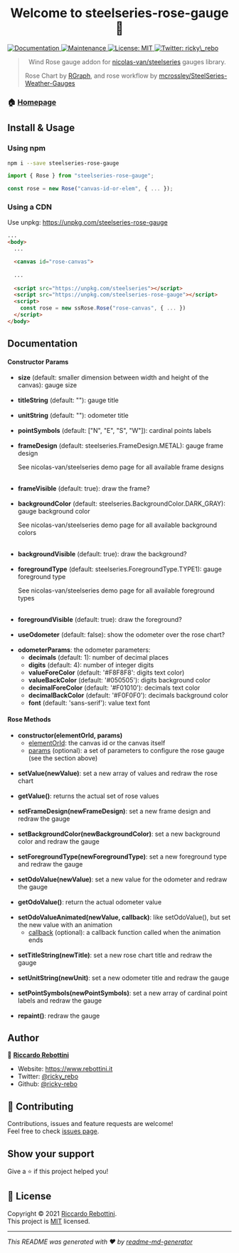 <h1 align="center">Welcome to steelseries-rose-gauge 👋</h1>
<p>
  <a href="https://github.com/ricky-rebo/SteelSeries-Rose-Gauge#readme" target="_blank">
    <img alt="Documentation" src="https://img.shields.io/badge/documentation-yes-brightgreen.svg" />
  </a>
  <a href="https://github.com/ricky-rebo/SteelSeries-Rose-Gauge/graphs/commit-activity" target="_blank">
    <img alt="Maintenance" src="https://img.shields.io/badge/Maintained%3F-yes-green.svg" />
  </a>
  <a href="https://github.com/ricky-rebo/SteelSeries-Rose-Gauge/blob/master/LICENSE" target="_blank">
    <img alt="License: MIT" src="https://img.shields.io/github/license/ricky-rebo/steelseries-rose-gauge" />
  </a>
  <a href="https://twitter.com/ricky\_rebo" target="_blank">
    <img alt="Twitter: ricky\_rebo" src="https://img.shields.io/twitter/follow/ricky_rebo.svg?style=social" />
  </a>
</p>

> &nbsp;
> Wind Rose gauge addon for [nicolas-van/steelseries](https://nicolas-van.github.io/steelseries/) gauges library.
> 
> Rose Chart by [RGraph](https://www.rgraph.net/canvas/rose.html), and rose workflow by [mcrossley/SteelSeries-Weather-Gauges](https://github.com/mcrossley/SteelSeries-Weather-Gauges)
> &nbsp;


### 🏠 [Homepage](https://github.com/ricky-rebo/SteelSeries-Rose-Gauge#readme)

## Install & Usage

### Using npm

```sh
npm i --save steelseries-rose-gauge
```

```ts
import { Rose } from "steelseries-rose-gauge";

const rose = new Rose("canvas-id-or-elem", { ... });
```


### Using a CDN

Use unpkg: https://unpkg.com/steelseries-rose-gauge

```html
...
<body>
  ...

  <canvas id="rose-canvas">
  
  ...
  
  <script src="https://unpkg.com/steelseries"></script>
  <script src="https://unpkg.com/steelseries-rose-gauge"></script>
  <script>
    const rose = new ssRose.Rose("rose-canvas", { ... })
  </script>
</body>
```

## Documentation

#### Constructor Params
<ul>
  <li> <b>size</b> (default: smaller dimension between width and height of the canvas): gauge size</li>
  <br/>
  <li> <b>titleString</b> (default: ""): gauge title </li>
  <br/>
  <li> <b>unitString</b> (default: ""): odometer title</li>
  <br/>
  <li> <b>pointSymbols</b> (default: ["N", "E", "S", "W"]): cardinal points labels </li>
  <br/>
  <li> 
    <b>frameDesign</b> (default: steelseries.FrameDesign.METAL): gauge frame design
    <p>See <a src="https://nicolas-van.github.io/steelseries/">nicolas-van/steelseries demo page</a> for all available frame designs</p> 
  </li>
  <br/>
  <li> <b>frameVisible</b> (default: true): draw the frame? </li>
  <br/>
  <li>
    <b>backgroundColor</b> (default: steelseries.BackgroundColor.DARK_GRAY): gauge background color
    <p>See <a src="https://nicolas-van.github.io/steelseries/">nicolas-van/steelseries demo page</a> for all available background colors</p>
  </li>
  <br/>
  <li> <b>backgroundVisible</b> (default: true): draw the background? </li>
  <br/>
  <li>
    <b>foregroundType</b> (default: steelseries.ForegroundType.TYPE1): gauge foreground type
    <p>See <a src="https://nicolas-van.github.io/steelseries/">nicolas-van/steelseries demo page</a> for all available foreground types</p>
  </li>
  <br/>
  <li> <b>foregroundVisible</b> (default: true): draw the foreground? </li>
  <br/>
  <li> <b>useOdometer</b> (default: false): show the odometer over the rose chart? </li>
  <br/>
  <li>
    <b>odometerParams</b>: the odometer parameters:
    <ul>
      <li> <b>decimals</b> (default: 1): number of decimal places </li>
      <li> <b>digits</b> (default: 4): number of integer digits </li>
      <li> <b>valueForeColor</b> (default: '#F8F8F8': digits text color) </li>
      <li> <b>valueBackColor</b> (default: '#050505'): digits background color </li>
      <li> <b>decimalForeColor</b> (default: '#F01010'): decimals text color </li>
      <li> <b>decimalBackColor</b> (default: '#F0F0F0'): decimals background color </li>
      <li> <b>font</b> (default: 'sans-serif'): value text font </li>
    </ul>
  </li>
</ul>

#### Rose Methods
<ul>
  <li>
    <b>constructor(elementOrId, params)</b>
    <ul>
      <li><u>elementOrId</u>: the canvas id or the canvas itself</li>
      <li><u>params</u> (optional): a set of parameters to configure the rose gauge (see the section above)</li>
    </ul>
  </li>
  <br/>
  <li>
    <b>setValue(newValue)</b>: set a new array of values and redraw the rose chart
  </li>
  <br/>
  <li>
    <b>getValue()</b>: returns the actual set of rose values
  </li>
  <br/>
  <li>
    <b>setFrameDesign(newFrameDesign)</b>: set a new frame design and redraw the gauge
  </li>
  <br/>
  <li>
    <b>setBackgroundColor(newBackgroundColor)</b>: set a new background color and redraw the gauge
  </li>
  <br/>
  <li>
    <b>setForegroundType(newForegroundType)</b>: set a new foreground type and redraw the gauge
  </li>
  <br/>
  <li>
    <b>setOdoValue(newValue)</b>: set a new value for the odometer and redraw the gauge
  </li>
  <br/>
  <li>
    <b>getOdoValue()</b>: return the actual odometer value
  </li>
  <br/>
  <li>
    <b>setOdoValueAnimated(newValue, callback)</b>: like setOdoValue(), but set the new value with an animation
    <ul>
      <li><u>callback</u> (optional): a callback function called when the animation ends</li>
    </ul>
  </li>
  <br/>
  <li>
    <b>setTitleString(newTitle)</b>: set a new rose chart title and redraw the gauge
  </li>
  <br/>
  <li>
    <b>setUnitString(newUnit)</b>: set a new odometer title and redraw the gauge
  </li>
  <br/>
  <li>
    <b>setPointSymbols(newPointSymbols)</b>: set a new array of cardinal point labels and redraw the gauge
  </li>
  <br/>
  <li>
    <b>repaint()</b>: redraw the gauge
  </li>
</ul>

## Author

👤 **[Riccardo Rebottini](https://github.com/ricky-rebo)**

* Website: https://www.rebottini.it
* Twitter: [@ricky\_rebo](https://twitter.com/ricky\_rebo)
* Github: [@ricky-rebo](https://github.com/ricky-rebo)

## 🤝 Contributing

Contributions, issues and feature requests are welcome!<br />Feel free to check [issues page](https://github.com/ricky-rebo/SteelSeries-Rose-Gauge/issues). 

## Show your support

Give a ⭐️ if this project helped you!

## 📝 License

Copyright © 2021 [Riccardo Rebottini](https://github.com/ricky-rebo).<br />
This project is [MIT](https://github.com/ricky-rebo/SteelSeries-Rose-Gauge/blob/master/LICENSE) licensed.

***
_This README was generated with ❤️ by [readme-md-generator](https://github.com/kefranabg/readme-md-generator)_
